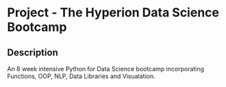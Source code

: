 <h1>Project - The Hyperion Data Science Bootcamp </h1>

<h2>Description</h2>
An 8 week intensive Python for Data Science bootcamp incorporating Functions, OOP, NLP, Data Libraries and Visualation.
<br />
<br />

